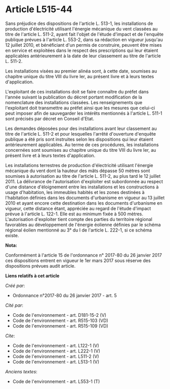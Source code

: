 # Article L515-44

Sans préjudice des dispositions de l'article L. 513-1, les installations de production d'électricité utilisant l'énergie
mécanique du vent classées au titre de l'article L. 511-2, ayant fait l'objet de l'étude d'impact et de l'enquête publique
prévues à l'article L. 553-2, dans sa rédaction en vigueur jusqu'au 12 juillet 2010, et bénéficiant d'un permis de
construire, peuvent être mises en service et exploitées dans le respect des prescriptions qui leur étaient applicables
antérieurement à la date de leur classement au titre de l'article L. 511-2. 

Les installations visées au premier alinéa sont, à cette date, soumises au chapitre unique du titre VIII du livre Ier, au
présent livre et à leurs textes d'application. 

L'exploitant de ces installations doit se faire connaître du préfet dans l'année suivant la publication du décret portant
modification de la nomenclature des installations classées. Les renseignements que l'exploitant doit transmettre au préfet
ainsi que les mesures que celui-ci peut imposer afin de sauvegarder les intérêts mentionnés à l'article L. 511-1 sont
précisés par décret en Conseil d'Etat. 

Les demandes déposées pour des installations avant leur classement au titre de l'article L. 511-2 et pour lesquelles l'arrêté
d'ouverture d'enquête publique a été pris sont instruites selon les dispositions qui leur étaient antérieurement applicables.
Au terme de ces procédures, les installations concernées sont soumises au chapitre unique du titre VIII du livre Ier, au
présent livre et à leurs textes d'application. 

Les installations terrestres de production d'électricité utilisant l'énergie mécanique du vent dont la hauteur des mâts
dépasse 50 mètres sont soumises à autorisation au titre de l'article L. 511-2, au plus tard le 12 juillet 2011. La délivrance
de l'autorisation d'exploiter est subordonnée au respect d'une distance d'éloignement entre les installations et les
constructions à usage d'habitation, les immeubles habités et les zones destinées à l'habitation définies dans les documents
d'urbanisme en vigueur au 13 juillet 2010 et ayant encore cette destination dans les documents d'urbanisme en vigueur, cette
distance étant, appréciée au regard de l'étude d'impact prévue à l'article L. 122-1. Elle est au minimum fixée à 500 mètres.
L'autorisation d'exploiter tient compte des parties du territoire régional favorables au développement de l'énergie éolienne
définies par le schéma régional éolien mentionné au 3° du I de l'article L. 222-1, si ce schéma existe.

**Nota:**

Conformément à l'article 15 de l'ordonnance n° 2017-80 du 26 janvier 2017 ces dispositions entrent en vigueur le 1er mars
2017 sous réserve des dispositions prévues audit article.

**Liens relatifs à cet article**

_Créé par_:

  - Ordonnance n°2017-80 du 26 janvier 2017 - art. 5

_Cité par_:

  - Code de l'environnement - art. D181-15-2 (V)
  - Code de l'environnement - art. R515-103 (VD)
  - Code de l'environnement - art. R515-109 (VD)

_Cite_:

  - Code de l'environnement - art. L122-1 (V)
  - Code de l'environnement - art. L222-1 (V)
  - Code de l'environnement - art. L511-2 (V)
  - Code de l'environnement - art. L513-1 (V)

_Anciens textes_:

  - Code de l'environnement - art. L553-1 (T)

